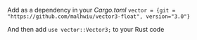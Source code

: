 Add as a dependency in your *Cargo.toml* 
```vector = {git = "https://github.com/malhwiu/vector3-float", version="3.0"}```

And then  add `use vector::Vector3;` to your Rust code